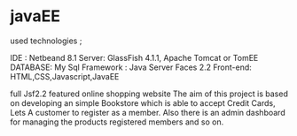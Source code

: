 # javaEE

used technologies ;

IDE : Netbeand 8.1
Server: GlassFish 4.1.1, Apache Tomcat or TomEE
DATABASE: My Sql 
Framework : Java Server Faces 2.2
Front-end: HTML,CSS,Javascript,JavaEE

full Jsf2.2 featured online shopping website 
The aim of this project is based on developing an simple Bookstore which is able to accept Credit Cards, Lets A customer to register as a member. Also there is an admin dashboard for managing the products registered members and so on. 
